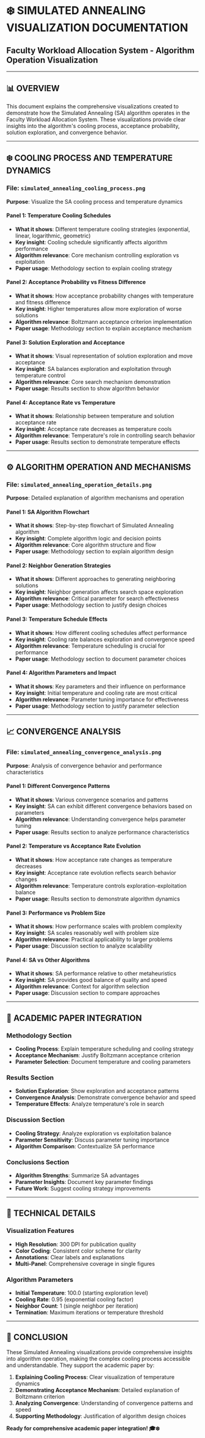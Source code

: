 
# ❄️ **SIMULATED ANNEALING VISUALIZATION DOCUMENTATION**
## Faculty Workload Allocation System - Algorithm Operation Visualization

---

## 📊 **OVERVIEW**

This document explains the comprehensive visualizations created to demonstrate how the Simulated Annealing (SA) algorithm operates in the Faculty Workload Allocation System. These visualizations provide clear insights into the algorithm's cooling process, acceptance probability, solution exploration, and convergence behavior.

---

## ❄️ **COOLING PROCESS AND TEMPERATURE DYNAMICS**

### **File**: `simulated_annealing_cooling_process.png`
**Purpose**: Visualize the SA cooling process and temperature dynamics

#### **Panel 1: Temperature Cooling Schedules**
- **What it shows**: Different temperature cooling strategies (exponential, linear, logarithmic, geometric)
- **Key insight**: Cooling schedule significantly affects algorithm performance
- **Algorithm relevance**: Core mechanism controlling exploration vs exploitation
- **Paper usage**: Methodology section to explain cooling strategy

#### **Panel 2: Acceptance Probability vs Fitness Difference**
- **What it shows**: How acceptance probability changes with temperature and fitness difference
- **Key insight**: Higher temperatures allow more exploration of worse solutions
- **Algorithm relevance**: Boltzmann acceptance criterion implementation
- **Paper usage**: Methodology section to explain acceptance mechanism

#### **Panel 3: Solution Exploration and Acceptance**
- **What it shows**: Visual representation of solution exploration and move acceptance
- **Key insight**: SA balances exploration and exploitation through temperature control
- **Algorithm relevance**: Core search mechanism demonstration
- **Paper usage**: Results section to show algorithm behavior

#### **Panel 4: Acceptance Rate vs Temperature**
- **What it shows**: Relationship between temperature and solution acceptance rate
- **Key insight**: Acceptance rate decreases as temperature cools
- **Algorithm relevance**: Temperature's role in controlling search behavior
- **Paper usage**: Results section to demonstrate temperature effects

---

## ⚙️ **ALGORITHM OPERATION AND MECHANISMS**

### **File**: `simulated_annealing_operation_details.png`
**Purpose**: Detailed explanation of algorithm mechanisms and operation

#### **Panel 1: SA Algorithm Flowchart**
- **What it shows**: Step-by-step flowchart of Simulated Annealing algorithm
- **Key insight**: Complete algorithm logic and decision points
- **Algorithm relevance**: Core algorithm structure and flow
- **Paper usage**: Methodology section to explain algorithm design

#### **Panel 2: Neighbor Generation Strategies**
- **What it shows**: Different approaches to generating neighboring solutions
- **Key insight**: Neighbor generation affects search space exploration
- **Algorithm relevance**: Critical parameter for search effectiveness
- **Paper usage**: Methodology section to justify design choices

#### **Panel 3: Temperature Schedule Effects**
- **What it shows**: How different cooling schedules affect performance
- **Key insight**: Cooling rate balances exploration and convergence speed
- **Algorithm relevance**: Temperature scheduling is crucial for performance
- **Paper usage**: Methodology section to document parameter choices

#### **Panel 4: Algorithm Parameters and Impact**
- **What it shows**: Key parameters and their influence on performance
- **Key insight**: Initial temperature and cooling rate are most critical
- **Algorithm relevance**: Parameter tuning importance for effectiveness
- **Paper usage**: Methodology section to justify parameter selection

---

## 📈 **CONVERGENCE ANALYSIS**

### **File**: `simulated_annealing_convergence_analysis.png`
**Purpose**: Analysis of convergence behavior and performance characteristics

#### **Panel 1: Different Convergence Patterns**
- **What it shows**: Various convergence scenarios and patterns
- **Key insight**: SA can exhibit different convergence behaviors based on parameters
- **Algorithm relevance**: Understanding convergence helps parameter tuning
- **Paper usage**: Results section to analyze performance characteristics

#### **Panel 2: Temperature vs Acceptance Rate Evolution**
- **What it shows**: How acceptance rate changes as temperature decreases
- **Key insight**: Acceptance rate evolution reflects search behavior changes
- **Algorithm relevance**: Temperature controls exploration-exploitation balance
- **Paper usage**: Results section to demonstrate algorithm dynamics

#### **Panel 3: Performance vs Problem Size**
- **What it shows**: How performance scales with problem complexity
- **Key insight**: SA scales reasonably well with problem size
- **Algorithm relevance**: Practical applicability to larger problems
- **Paper usage**: Discussion section to analyze scalability

#### **Panel 4: SA vs Other Algorithms**
- **What it shows**: SA performance relative to other metaheuristics
- **Key insight**: SA provides good balance of quality and speed
- **Algorithm relevance**: Context for algorithm selection
- **Paper usage**: Discussion section to compare approaches

---

## 🎯 **ACADEMIC PAPER INTEGRATION**

### **Methodology Section**
- **Cooling Process**: Explain temperature scheduling and cooling strategy
- **Acceptance Mechanism**: Justify Boltzmann acceptance criterion
- **Parameter Selection**: Document temperature and cooling parameters

### **Results Section**
- **Solution Exploration**: Show exploration and acceptance patterns
- **Convergence Analysis**: Demonstrate convergence behavior and speed
- **Temperature Effects**: Analyze temperature's role in search

### **Discussion Section**
- **Cooling Strategy**: Analyze exploration vs exploitation balance
- **Parameter Sensitivity**: Discuss parameter tuning importance
- **Algorithm Comparison**: Contextualize SA performance

### **Conclusions Section**
- **Algorithm Strengths**: Summarize SA advantages
- **Parameter Insights**: Document key parameter findings
- **Future Work**: Suggest cooling strategy improvements

---

## 🔬 **TECHNICAL DETAILS**

### **Visualization Features**
- **High Resolution**: 300 DPI for publication quality
- **Color Coding**: Consistent color scheme for clarity
- **Annotations**: Clear labels and explanations
- **Multi-Panel**: Comprehensive coverage in single figures

### **Algorithm Parameters**
- **Initial Temperature**: 100.0 (starting exploration level)
- **Cooling Rate**: 0.95 (exponential cooling factor)
- **Neighbor Count**: 1 (single neighbor per iteration)
- **Termination**: Maximum iterations or temperature threshold

---

## 🎉 **CONCLUSION**

These Simulated Annealing visualizations provide comprehensive insights into algorithm operation, making the complex cooling process accessible and understandable. They support the academic paper by:

1. **Explaining Cooling Process**: Clear visualization of temperature dynamics
2. **Demonstrating Acceptance Mechanism**: Detailed explanation of Boltzmann criterion
3. **Analyzing Convergence**: Understanding of convergence patterns and speed
4. **Supporting Methodology**: Justification of algorithm design choices

**Ready for comprehensive academic paper integration! 🎓❄️**
